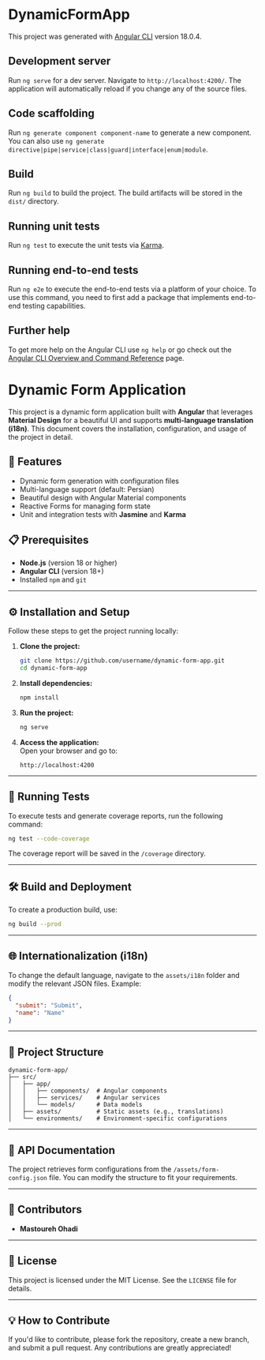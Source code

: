 # DynamicFormApp

This project was generated with [Angular CLI](https://github.com/angular/angular-cli) version 18.0.4.

## Development server

Run `ng serve` for a dev server. Navigate to `http://localhost:4200/`. The application will automatically reload if you change any of the source files.

## Code scaffolding

Run `ng generate component component-name` to generate a new component. You can also use `ng generate directive|pipe|service|class|guard|interface|enum|module`.

## Build

Run `ng build` to build the project. The build artifacts will be stored in the `dist/` directory.

## Running unit tests

Run `ng test` to execute the unit tests via [Karma](https://karma-runner.github.io).

## Running end-to-end tests

Run `ng e2e` to execute the end-to-end tests via a platform of your choice. To use this command, you need to first add a package that implements end-to-end testing capabilities.

## Further help

To get more help on the Angular CLI use `ng help` or go check out the [Angular CLI Overview and Command Reference](https://angular.dev/tools/cli) page.


# **Dynamic Form Application**

This project is a dynamic form application built with **Angular** that leverages **Material Design** for a beautiful UI and supports **multi-language translation (i18n)**. This document covers the installation, configuration, and usage of the project in detail.

## 🚀 **Features**
- Dynamic form generation with configuration files
- Multi-language support (default: Persian)
- Beautiful design with Angular Material components
- Reactive Forms for managing form state
- Unit and integration tests with **Jasmine** and **Karma**

## 📋 **Prerequisites**
- **Node.js** (version 18 or higher)
- **Angular CLI** (version 18+)
- Installed `npm` and `git`

---

## ⚙️ **Installation and Setup**

Follow these steps to get the project running locally:

1. **Clone the project:**
   ```bash
   git clone https://github.com/username/dynamic-form-app.git
   cd dynamic-form-app
   ```

2. **Install dependencies:**
   ```bash
   npm install
   ```

3. **Run the project:**
   ```bash
   ng serve
   ```

4. **Access the application:**  
   Open your browser and go to:
   ```
   http://localhost:4200
   ```

---

## 🧪 **Running Tests**

To execute tests and generate coverage reports, run the following command:
```bash
ng test --code-coverage
```
The coverage report will be saved in the `/coverage` directory.

---

## 🛠️ **Build and Deployment**

To create a production build, use:
```bash
ng build --prod
```

---

## 🌐 **Internationalization (i18n)**

To change the default language, navigate to the `assets/i18n` folder and modify the relevant JSON files. Example:
```json
{
  "submit": "Submit",
  "name": "Name"
}
```

---

## 📂 **Project Structure**

```
dynamic-form-app/
├── src/
│   ├── app/
│   │   ├── components/  # Angular components
│   │   ├── services/    # Angular services
│   │   └── models/      # Data models
│   ├── assets/          # Static assets (e.g., translations)
│   └── environments/    # Environment-specific configurations
```

---

## 📝 **API Documentation**

The project retrieves form configurations from the `/assets/form-config.json` file. You can modify the structure to fit your requirements.

---

## 👥 **Contributors**

- **Mastoureh Ohadi**

---

## 📄 **License**

This project is licensed under the MIT License. See the `LICENSE` file for details.

---

## 💡 **How to Contribute**

If you'd like to contribute, please fork the repository, create a new branch, and submit a pull request. Any contributions are greatly appreciated!
